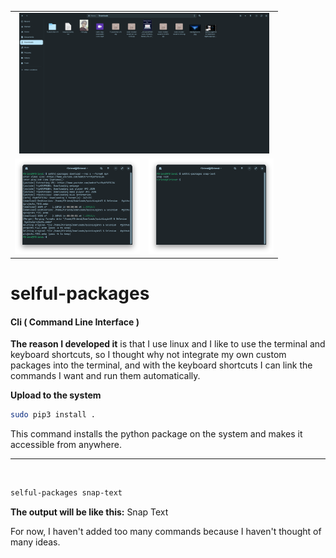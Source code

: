 <table>
  <tr>
    <td colspan="2" align="center">
      <img src="result.png" alt="Result" width="400">
    </td>
  </tr>
  <tr>
    <td align="center">
      <img src="download.png" alt="Download" width="200">
    </td>
    <td align="center">
      <img src="preview.jpg" alt="Preview" width="200">
    </td>
  </tr>
</table>



# selful-packages


#### Cli ( Command Line Interface ) 

**The reason I developed it** is that I use linux and I like to use the terminal and keyboard shortcuts, so I thought why not integrate my own custom packages into the terminal, and with the keyboard shortcuts I can link the commands I want and run them automatically.

**Upload to the system**
```bash
sudo pip3 install .
```

This command installs the python package on the system and makes it accessible from anywhere.

<hr><br>

```bash
selful-packages snap-text
```



**The output will be like this:** Snap Text

For now, I haven't added too many commands because I haven't thought of many ideas.
